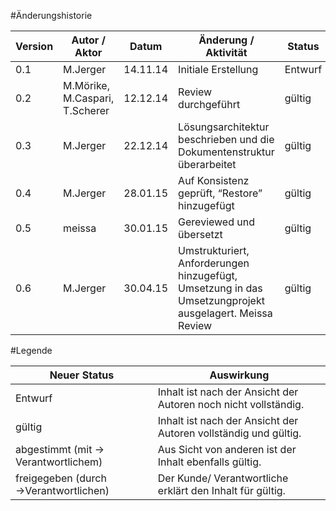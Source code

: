 #Änderungshistorie
	
|Version	|Autor / Aktor					|Datum		|Änderung / Aktivität	|Status	|
| --------- | ----------------------------- | --------- | --------------		| -----	|
|0.1		|M.Jerger						|14.11.14	|Initiale Erstellung	|Entwurf|
|0.2		|M.Mörike, M.Caspari, T.Scherer	|12.12.14	|Review durchgeführt	|gültig	|
|0.3		|M.Jerger						|22.12.14	|Lösungsarchitektur beschrieben und die Dokumentenstruktur überarbeitet|gültig	|
|0.4		|M.Jerger						|28.01.15	|Auf Konsistenz geprüft, “Restore” hinzugefügt|gültig	|
|0.5		|meissa							|30.01.15	|Gereviewed und übersetzt|gültig	|
|0.6		|M.Jerger						|30.04.15	|Umstrukturiert, Anforderungen hinzugefügt, Umsetzung in das Umsetzungprojekt ausgelagert. Meissa Review|gültig	|

#Legende

|Neuer Status						|Auswirkung	|
| ----------------------------- 	| ------------- |
|Entwurf							|Inhalt ist nach der Ansicht der Autoren noch nicht vollständig.|
|gültig								|Inhalt ist nach der Ansicht der Autoren vollständig und gültig.|
|abgestimmt (mit → Verantwortlichem)|Aus Sicht von anderen ist der Inhalt ebenfalls gültig.|
|freigegeben (durch →Verantwortlichen)	|Der Kunde/ Verantwortliche erklärt den Inhalt für gültig.|

